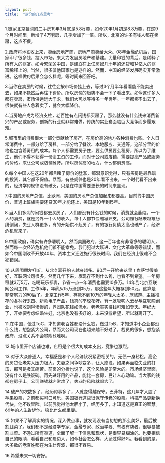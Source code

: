 ```yaml
---
layout: post
title:  "房价的几点思考"
---
```


1.链家北京挂网的二手房19年3月底是5.8万套，如今20年1月初是8.8万套，在这9个月时间里，新增了4万套房，几乎增加了一倍。所以，北京的许多有钱人都在卖房，这点不假。

2.政府将地征收上来，卖给房地产商，房地产商卖给大众。08年金融危机后，国家印了很多钱，投入市场，来大力发展房地产和基建。大量印钱的背后，是稀释了所有人的财富。如今繁荣的中国，是建立在上亿房奴几十年的还贷和14亿人的财富稀释上的。当然，很多其他国家也是这样的。然而，中国的经济发展确实非常激进。这样做的后果会怎么样呢，等时间来回答吧。

3.当你在卖房的时候，往往会按市场价挂上去，等过3个月半年看看能不能卖出去，如果不能然后再往下调价。所以房价的趋势不会一下子看出来。如今这许多人都在卖房，市场供远远大于求，我们大可以等待多一年两年。一年都卖不出去了，很快就有些人急着卖了，就会大幅降价。

4.当房地产成为经济支柱，老百姓有点闲钱都买房了，那么就没有什么钱来消费新兴的产品或服务，创新的行业就非常难做，传统的实业也面临巨大竞争而步履艰难。

5.城市里的消费很大一部分贡献给了房产，在房价高的地方各种消费也高。个人日常消费中，一部分给了房租。一部分给了餐饮、本地服务、交通等，这部分里的价格也包含着房租的成本。每个人都需要房子住，要么供房要么租房，所以为了维生，他们不得不获得一份高工资的工作。而对于公司或店铺，需要提高产品或服务的价格，来让公司或店铺维持。所以房价高的地方，什么都消费高。

6.每个中国人在这20年都目睹了房价的猛涨，都潜意识觉得，只有买房是最靠谱的投资，其它都不保值。然而，有些规律也是20年看不出来，一个时代看不出来的，经济学的规律没有破灭，只是在中国需要更长的时间来显现。

7.中国的房地产总值，比欧洲、美国的房地产总值加起来都要高。目前的中国房价，普通上班族需要还贷30年才能还上，美国是10年到15年。

8.当人们多余的闲钱都去买房了，人们都没有什么钱的时候，消费就会萎缩。一个人的消费，就是另外一个人的收入。每个人都节俭缩减开支，公司赚钱越来越难纷纷倒闭，失业人群更多，有的开始供不起房了，有的银行负债太高也破产了，经济危机就来了。

9.中国政府，确实有许多聪明人。然而美国政府，这一百年也有非常多的聪明人，然而每一次经济危机他们都不能幸免。我们犯过大跃进、文化大革命等等错误，而如今中国刚改革开放40年，资本主义还没施行很长时间，我们在经济上很难不会犯错误。

10.从周围朋友打听，从北京离开的人越来越多。90后一开始来这里工作感觉很美好，互联网公司很多，然而几年下来，发现存不到什么钱，也看不到希望。一年房租就3万5万，吃喝玩乐都贵，节省一点一年消费也需要10多万。14年到北京互联网公司工作，工作5年，年薪从15万涨到35万，那这些年大概存到50万。这算是非常努力的90后了。北京工作5年，存款不到10万的年轻人太多，旅旅游、主播推荐的各种好东西、新款电子产品，钱真的不经花呀。有一波聪明人去参与互联网创业，也被收割得惨惨的，养团队花钱如流水，老老实实赚钱可难如登天。年纪大了，开始要考虑结婚生娃，北京也没有多好的，未来没有希望，所以就离开了。

11.在中国，做过ToC，才知道老百姓都没什么钱，做过ToB，才知道中小企业都没什么钱，想抱紧大公司，然而大公司现在也越来越不好过了，裁员的很多，想抱紧政府，没点关系不会攀附也难啊。

12.城市里开个店铺也难，店租是个很大的成本支出，竞争也激烈。

13.对于大众普通人，幸福感是和个人经济状况紧密相关的。无债一身轻松。高企的房贷让老实人压力极大，夫妻之间争吵变多，让人崩溃。如果再面临失业的打击，那可是极其痛苦。前面的分析也说了，这个风险是非常大的。市场经济里面，没有什么是铁饭碗。再先进好用的产品，能比一套房，更让人心动嘛。当大家的钱都在房子上，公司赚钱就非常难了，失业的风险就很大了。

14.破产的次数多了，经历的事多了，人就变得越保守。巴菲特，这几年才入股了苹果股票，之前都买可口可乐、美国银行这些很保守传统的股票。科技产品更新换代快，他不敢冒险。以前我觉得他太胆小了，经历多了，才知道这是真正的智慧。89年的人生告诉他，稳比什么都重要。

15.如果不了解真实的情况，深入做点事，就发现没有当初想的那么美好，最后被割韭菜了。我们都不是经济学专家、金融专家、政治学者、有权有势者，很容易被割韭菜。不通过所有渠道，全面了解一下信息和现状，是很容易糊涂的。也要相信自己的眼睛，看看自己和周边人，如今社会怎么样，大家过得好吗。我看到的是，大多数的老百姓都在为生计奔波，都很不容易。

16.希望未来一切安好。
